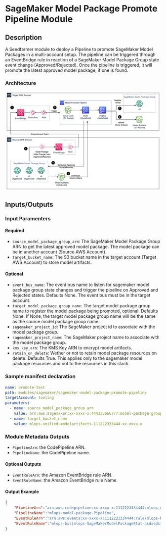 # SageMaker Model Package Promote Pipeline Module

## Description

A Seedfarmer module to deploy a Pipeline to promote SageMaker Model Packages in a multi-account setup. The pipeline can be triggered through an EventBridge rule in reaction of a SageMaker Model Package Group state event change (Approved/Rejected). Once the pipeline is triggered, it will promote the latest approved model package, if one is found.

### Architecture

![SageMaker Model Package Pipeline](docs/_static/architecture.drawio.png "SageMaker Model Package Pipeline")

## Inputs/Outputs

### Input Paramenters

#### Required

- `source_model_package_group_arn`: The SageMaker Model Package Group ARN to get the latest approved model package. The model package can be in another account (Source AWS Account).
- `target_bucket_name`: The S3 bucket name in the target account (Target AWS Account) to store model artifacts.

#### Optional

- `event_bus_name`: The event bus name to listen for sagemaker model package group state changes and trigger the pipeline on Approved and Rejected states. Defaults None. The event bus must be in the target account.
- `target_model_package_group_name`: The target model package group name to register the model package being promoted, optional. Defaults None. If None, the target model package group name will be the same as the source model package group name.
- `sagemaker_project_id`: The SageMaker project id to associate with the model package group.
- `sagemaker_project_name`: The SageMaker project name to associate with the model package group.
- `kms_key_arn`: The KMS Key ARN to encrypt model artifacts.
- `retain_on_delete`: Wether or not to retain model package resources on delete. Defaults True. This applies only to the sagemaker model package resources and not to the resources in this stack.

### Sample manifest declaration

```yaml
name: promote-test
path: modules/sagemaker/sagemaker-model-package-promote-pipeline
targetAccount: tooling
parameters:
  - name: source_model_package_group_arn
    value: arn:aws:sagemaker:xx-xxxx-x:444333666777:model-package-group/my-model-pkg
  - name: target_bucket_name
    value: mlops-unified-modelartifacts-111222333444-xx-xxxx-x
```

### Module Metadata Outputs

- `PipelineArn`: the CodePipeline ARN.
- `PipelineName`: the CodePipeline name.

#### Optional Outputs

- `EventRuleArn`: the Amazon EventBridge rule ARN.
- `EventRuleName`: the Amazon EventBridge rule Name.

#### Output Example

```json
{
    "PipelineArn":"arn:aws:codepipeline:xx-xxxx-x:1112223334444:mlops-model-package-Pipeline",
    "PipelineName":"mlops-model-package-Pipeline",
    "EventRuleArn":"arn:aws:events:xx-xxxx-x:1112223334444:rule/mlops-bus/mlops-SageMakerModelPackageStat-asdasdx12",
    "EventRuleName":"mlops-bus|mlops-SageMakerModelPackageStat-asdasdx12"
}
```

